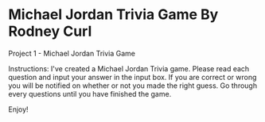 # Michael Jordan Trivia Game By Rodney Curl
Project 1 - Michael Jordan Trivia Game

Instructions: I've created a Michael Jordan Trivia game. Please read each question and input your answer in the input box. If you are correct or wrong you will be notified on whether or not you made the right guess. Go through every questions until you have finished the game.

Enjoy!

